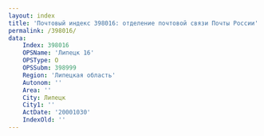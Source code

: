 ```yaml
---
layout: index
title: 'Почтовый индекс 398016: отделение почтовой связи Почты России'
permalink: /398016/
data:
    Index: 398016
    OPSName: 'Липецк 16'
    OPSType: О
    OPSSubm: 398999
    Region: 'Липецкая область'
    Autonom: ''
    Area: ''
    City: Липецк
    City1: ''
    ActDate: '20001030'
    IndexOld: ''
---
```

